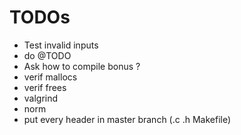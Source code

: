 # TODOs
- Test invalid inputs
- do @TODO
- Ask how to compile bonus ?
- verif mallocs
- verif frees
- valgrind
- norm
- put every header in master branch (.c .h Makefile)